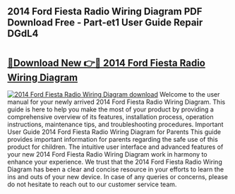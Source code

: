 ## 2014 Ford Fiesta Radio Wiring Diagram PDF Download Free - Part-et1 User Guide Repair DGdL4

# <h2><a href="http://dfsaem.blite.top/?on=2014+Ford+Fiesta+Radio+Wiring+Diagram">🔗Download New 👉🔴 2014 Ford Fiesta Radio Wiring Diagram</a></h2>

[![2014 Ford Fiesta Radio Wiring Diagram download](https://i.imgur.com/lujVjoI.png)](http://dfsaem.blite.top/?on=2014+Ford+Fiesta+Radio+Wiring+Diagram)
Welcome to the user manual for your newly arrived 2014 Ford Fiesta Radio Wiring Diagram. This guide is here to help you make the most of your product by providing a comprehensive overview of its features, installation process, operation instructions, maintenance tips, and troubleshooting procedures. Important User Guide 2014 Ford Fiesta Radio Wiring Diagram for Parents This guide provides important information for parents regarding the safe use of this product for children. The intuitive user interface and advanced features of your new 2014 Ford Fiesta Radio Wiring Diagram work in harmony to enhance your experience. We trust that the 2014 Ford Fiesta Radio Wiring Diagram has been a clear and concise resource in your efforts to learn the ins and outs of your new device. In case of any queries or concerns, please do not hesitate to reach out to our customer service team.
